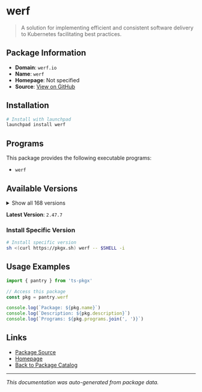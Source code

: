 # werf

> A solution for implementing efficient and consistent software delivery to Kubernetes facilitating best practices.

## Package Information

- **Domain**: `werf.io`
- **Name**: `werf`
- **Homepage**: Not specified
- **Source**: [View on GitHub](https://github.com/pkgxdev/pantry/tree/main/projects/werf.io/package.yml)

## Installation

```bash
# Install with launchpad
launchpad install werf
```

## Programs

This package provides the following executable programs:

- `werf`

## Available Versions

<details>
<summary>Show all 168 versions</summary>

- `2.47.7`, `2.47.6`, `2.47.5`, `2.47.4`, `2.47.3`
- `2.47.2`, `2.47.1`, `2.47.0`, `2.46.0`, `2.45.1`
- `2.45.0`, `2.44.1`, `2.44.0`, `2.43.1`, `2.43.0`
- `2.42.0`, `2.41.3`, `2.41.2`, `2.41.1`, `2.41.0`
- `2.39.1`, `2.39.0`, `2.38.1`, `2.38.0`, `2.37.1`
- `2.37.0`, `2.36.4`, `2.36.3`, `2.36.2`, `2.36.1`
- `2.36.0`, `2.35.10`, `2.35.9`, `2.35.8`, `2.35.7`
- `2.35.6`, `2.35.5`, `2.35.4`, `2.35.3`, `2.35.2`
- `2.35.1`, `2.35.0`, `2.34.1`, `2.34.0`, `2.33.0`
- `2.32.2`, `2.32.1`, `2.32.0`, `2.31.1`, `2.31.0`
- `2.30.1`, `2.30.0`, `2.29.0`, `2.28.0`, `2.27.1`
- `2.27.0`, `2.26.6`, `2.26.5`, `2.26.4`, `2.26.3`
- `2.26.2`, `2.26.1`, `2.26.0`, `2.25.1`, `2.25.0`
- `2.24.0`, `2.23.1`, `2.23.0`, `2.22.0`, `2.21.0`
- `2.20.0`, `2.19.0`, `2.18.0`, `2.17.0`, `2.16.3`
- `2.16.2`, `2.16.1`, `2.16.0`, `2.15.3`, `2.15.2`
- `2.15.1`, `2.15.0`, `2.14.0`, `2.13.1`, `2.13.0`
- `2.12.1`, `2.12.0`, `2.11.0`, `2.10.10`, `2.10.9`
- `2.10.8`, `2.10.7`, `2.10.6`, `2.10.5`, `2.10.4`
- `2.10.3`, `2.10.2`, `2.10.1`, `2.10.0`, `2.9.3`
- `2.9.2`, `2.9.1`, `2.9.0`, `2.8.0`, `2.7.1`
- `2.7.0`, `2.6.7`, `2.6.6`, `2.6.5`, `2.6.4`
- `2.6.3`, `2.6.2`, `2.6.1`, `2.6.0`, `2.5.0`
- `2.4.1`, `2.4.0`, `2.3.3`, `2.3.2`, `2.3.1`
- `2.3.0`, `2.2.0`, `2.1.0`, `2.0.4`, `2.0.3`
- `2.0.2`, `2.0.1`, `2.0.0`, `1.2.334`, `1.2.333`
- `1.2.332`, `1.2.331`, `1.2.330`, `1.2.329`, `1.2.328`
- `1.2.327`, `1.2.326`, `1.2.325`, `1.2.324`, `1.2.323`
- `1.2.322`, `1.2.321`, `1.2.320`, `1.2.318`, `1.2.317`
- `1.2.316`, `1.2.315`, `1.2.313`, `1.2.312`, `1.2.311`
- `1.2.310`, `1.2.309`, `1.2.308`, `1.2.307`, `1.2.306`
- `1.2.305`, `1.2.303`, `1.2.302`, `1.2.301`, `1.2.300`
- `1.2.299`, `1.2.298`, `1.2.297`, `1.2.296`, `1.2.295`
- `1.2.294`, `1.1.36`, `1.1.35`

</details>

**Latest Version**: `2.47.7`

### Install Specific Version

```bash
# Install specific version
sh <(curl https://pkgx.sh) werf -- $SHELL -i
```

## Usage Examples

```typescript
import { pantry } from 'ts-pkgx'

// Access this package
const pkg = pantry.werf

console.log(`Package: ${pkg.name}`)
console.log(`Description: ${pkg.description}`)
console.log(`Programs: ${pkg.programs.join(', ')}`)
```

## Links

- [Package Source](https://github.com/pkgxdev/pantry/tree/main/projects/werf.io/package.yml)
- [Homepage](#)
- [Back to Package Catalog](../../package-catalog.md)

---

*This documentation was auto-generated from package data.*
